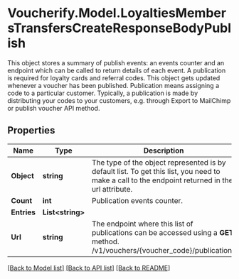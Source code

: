 # Voucherify.Model.LoyaltiesMembersTransfersCreateResponseBodyPublish
This object stores a summary of publish events: an events counter and an endpoint which can be called to return details of each event. A publication is required for loyalty cards and referral codes. This object gets updated whenever a voucher has been published. Publication means assigning a code to a particular customer. Typically, a publication is made by distributing your codes to your customers, e.g. through Export to MailChimp or publish voucher API method.

## Properties

Name | Type | Description | Notes
------------ | ------------- | ------------- | -------------
**Object** | **string** | The type of the object represented is by default list. To get this list, you need to make a call to the endpoint returned in the url attribute. | [optional] [default to ObjectEnum.List]
**Count** | **int** | Publication events counter. | [optional] 
**Entries** | **List&lt;string&gt;** |  | [optional] 
**Url** | **string** | The endpoint where this list of publications can be accessed using a **GET** method. /v1/vouchers/{voucher_code}/publications | [optional] 

[[Back to Model list]](../../README.md#documentation-for-models) [[Back to API list]](../../README.md#documentation-for-api-endpoints) [[Back to README]](../../README.md)

